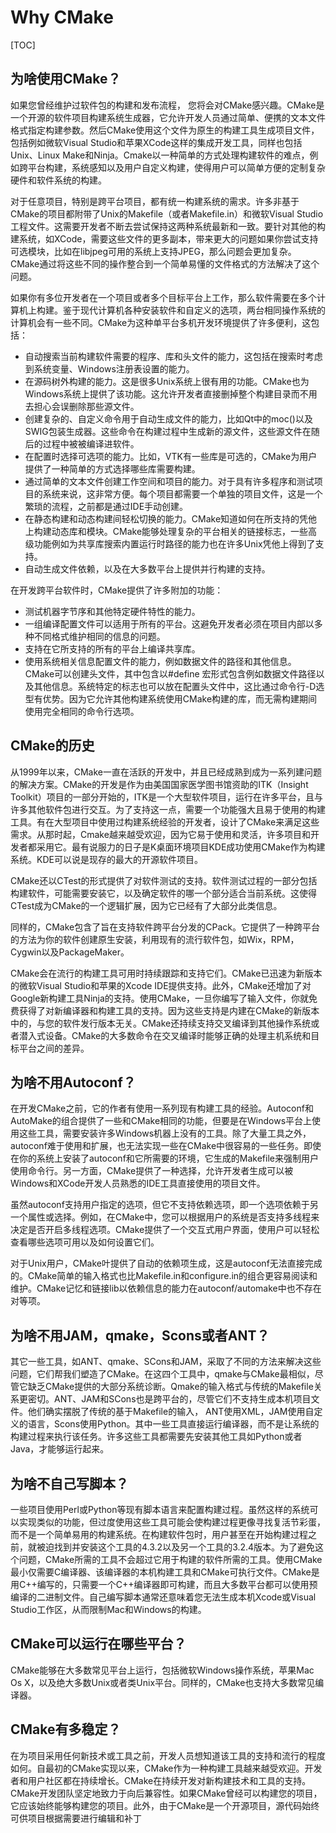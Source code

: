 # Why CMake

[TOC]

## 为啥使用CMake？

如果您曾经维护过软件包的构建和发布流程， 您将会对CMake感兴趣。CMake是一个开源的软件项目构建系统生成器，它允许开发人员通过简单、便携的文本文件格式指定构建参数。然后CMake使用这个文件为原生的构建工具生成项目文件，包括例如微软Visual Studio和苹果XCode这样的集成开发工具，同样也包括Unix、Linux Make和Ninja。Cmake以一种简单的方式处理构建软件的难点，例如跨平台构建，系统感知以及用户自定义构建，使得用户可以简单方便的定制复杂硬件和软件系统的构建。

对于任意项目，特别是跨平台项目，都有统一构建系统的需求。许多非基于CMake的项目都附带了Unix的Makefile（或者Makefile.in）和微软Visual Studio工程文件。这需要开发者不断去尝试保持这两种系统最新和一致。要针对其他的构建系统，如XCode，需要这些文件的更多副本，带来更大的问题如果你尝试支持可选模块，比如在libjpeg可用的系统上支持JPEG，那么问题会更加复杂。CMake通过将这些不同的操作整合到一个简单易懂的文件格式的方法解决了这个问题。

如果你有多位开发者在一个项目或者多个目标平台上工作，那么软件需要在多个计算机上构建。鉴于现代计算机各种安装软件和自定义的选项，两台相同操作系统的计算机会有一些不同。CMake为这种单平台多机开发环境提供了许多便利，这包括：

- 自动搜索当前构建软件需要的程序、库和头文件的能力，这包括在搜索时考虑到系统变量、Windows注册表设置的能力。
- 在源码树外构建的能力。这是很多Unix系统上很有用的功能。CMake也为Windows系统上提供了该功能。这允许开发者直接删掉整个构建目录而不用去担心会误删除那些源文件。
- 创建复杂的、自定义命令用于自动生成文件的能力，比如Qt中的moc()以及SWIG包装生成器。这些命令在构建过程中生成新的源文件，这些源文件在随后的过程中被被编译进软件。
- 在配置时选择可选项的能力。比如，VTK有一些库是可选的，CMake为用户提供了一种简单的方式选择哪些库需要构建。
- 通过简单的文本文件创建工作空间和项目的能力。对于具有许多程序和测试项目的系统来说，这非常方便。每个项目都需要一个单独的项目文件，这是一个繁琐的流程，之前都是通过IDE手动创建。
- 在静态构建和动态构建间轻松切换的能力。CMake知道如何在所支持的凭他上构建动态库和模块。CMake能够处理复杂的平台相关的链接标志，一些高级功能例如为共享库搜索内置运行时路径的能力也在许多Unix凭他上得到了支持。
- 自动生成文件依赖，以及在大多数平台上提供并行构建的支持。

在开发跨平台软件时，CMake提供了许多附加的功能：

- 测试机器字节序和其他特定硬件特性的能力。
- 一组编译配置文件可以适用于所有的平台。这避免开发者必须在项目内部以多种不同格式维护相同的信息的问题。
- 支持在它所支持的所有的平台上编译共享库。
- 使用系统相关信息配置文件的能力，例如数据文件的路径和其他信息。CMake可以创建头文件，其中包含以#define 宏形式包含例如数据文件路径以及其他信息。系统特定的标志也可以放在配置头文件中，这比通过命令行-D选型有优势。因为它允许其他构建系统使用CMake构建的库，而无需构建期间使用完全相同的命令行选项。

## CMake的历史

从1999年以来，CMake一直在活跃的开发中，并且已经成熟到成为一系列建问题的解决方案。CMake的开发是作为由美国国家医学图书馆资助的ITK（Insight Toolkit）项目的一部分开始的，ITK是一个大型软件项目，运行在许多平台，且与许多其他软件包进行交互。为了支持这一点，需要一个功能强大且易于使用的构建工具。有在大型项目中使用过构建系统经验的开发者，设计了CMake来满足这些需求。从那时起，Cmake越来越受欢迎，因为它易于使用和灵活，许多项目和开发者都采用它。最有说服力的日子是K桌面环境项目KDE成功使用CMake作为构建系统。KDE可以说是现存的最大的开源软件项目。

CMake还以CTest的形式提供了对软件测试的支持。软件测试过程的一部分包括构建软件，可能需要安装它，以及确定软件的哪一个部分适合当前系统。这使得CTest成为CMake的一个逻辑扩展，因为它已经有了大部分此类信息。

同样的，CMake包含了旨在支持软件跨平台分发的CPack。它提供了一种跨平台的方法为你的软件创建原生安装，利用现有的流行软件包，如Wix，RPM，Cygwin以及PackageMaker。

CMake会在流行的构建工具可用时持续跟踪和支持它们。CMake已迅速为新版本的微软Visual Studio和苹果的Xcode IDE提供支持。此外，CMake还增加了对Google新构建工具Ninja的支持。使用CMake，一旦你编写了输入文件，你就免费获得了对新编译器和构建工具的支持。因为这些支持是内建在CMake的新版本中的，与您的软件发行版本无关。CMake还持续支持交叉编译到其他操作系统或者潜入式设备。CMake的大多数命令在交叉编译时能够正确的处理主机系统和目标平台之间的差异。

## 为啥不用Autoconf？

在开发CMake之前，它的作者有使用一系列现有构建工具的经验。Autoconf和AutoMake的组合提供了一些和CMake相同的功能，但要是在Windows平台上使用这些工具，需要安装许多Windows机器上没有的工具。除了大量工具之外，autoconf难于使用和扩展，也无法实现一些在CMake中很容易的一些任务。即使在你的系统上安装了autoconf和它所需要的环境，它生成的Makefile来强制用户使用命令行。另一方面，CMake提供了一种选择，允许开发者生成可以被Windows和XCode开发人员熟悉的IDE工具直接使用的项目文件。

虽然autoconf支持用户指定的选项，但它不支持依赖选项，即一个选项依赖于另一个属性或选择。例如，在CMake中，您可以根据用户的系统是否支持多线程来决定是否开启多线程选项。CMake提供了一个交互式用户界面，使用户可以轻松查看哪些选项可用以及如何设置它们。

对于Unix用户，CMake叶提供了自动的依赖项生成，这是autoconf无法直接完成的。CMake简单的输入格式也比Makefile.in和configure.in的组合更容易阅读和维护。CMake记忆和链接lib以依赖信息的能力在autoconf/automake中也不存在对等项。

## 为啥不用JAM，qmake，Scons或者ANT？

其它一些工具，如ANT、qmake、SCons和JAM，采取了不同的方法来解决这些问题，它们帮我们塑造了CMake。在这四个工具中，qmake与CMake最相似，尽管它缺乏CMake提供的大部分系统诊断。Qmake的输入格式与传统的Makefile关系更密切。ANT、JAM和SCons也是跨平台的，尽管它们不支持生成本机项目文件。他们确实摆脱了传统的基于Makefile的输入， ANT使用XML，JAM使用自定义的语言，Scons使用Python。其中一些工具直接运行编译器，而不是让系统的构建过程来执行该任务。许多这些工具都需要先安装其他工具如Python或者Java，才能够运行起来。

## 为啥不自己写脚本？

一些项目使用Perl或Python等现有脚本语言来配置构建过程。虽然这样的系统可以实现类似的功能，但过度使用这些工具可能会使构建过程更像寻找复活节彩蛋，而不是一个简单易用的构建系统。在构建软件包时，用户甚至在开始构建过程之前，就被迫找到并安装这个工具的4.3.2以及另一个工具的3.2.4版本。为了避免这个问题，CMake所需的工具不会超过它用于构建的软件所需的工具。使用CMake最小仅需要C编译器、该编译器的本机构建工具和CMake可执行文件。CMake是用C++编写的，只需要一个C++编译器即可构建，而且大多数平台都可以使用预编译的二进制文件。自己编写脚本通常还意味着您无法生成本机Xcode或Visual Studio工作区，从而限制Mac和Windows的构建。

## CMake可以运行在哪些平台？

CMake能够在大多数常见平台上运行，包括微软Windows操作系统，苹果Mac Os X，以及绝大多数Unix或者类Unix平台。同样的，CMake也支持大多数常见编译器。

## CMake有多稳定？

在为项目采用任何新技术或工具之前，开发人员想知道该工具的支持和流行的程度如何。自最初的CMake实现以来，CMake作为一种构建工具越来越受欢迎。开发者和用户社区都在持续增长。CMake在持续开发对新构建技术和工具的支持。
CMake开发团队坚定地致力于向后兼容性。如果CMake曾经可以构建您的项目，它应该始终能够构建您的项目。此外，由于CMake是一个开源项目，源代码始终可供项目根据需要进行编辑和补丁